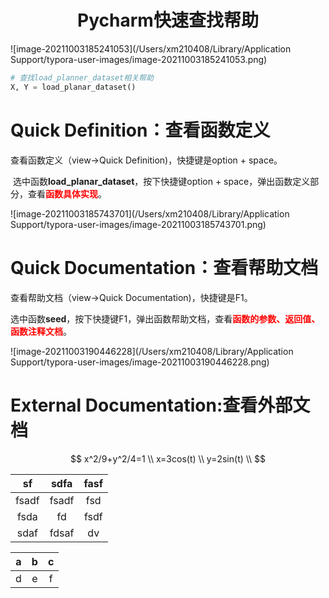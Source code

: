 <h1 align="center">Pycharm快速查找帮助</h1>



![image-20211003185241053](/Users/xm210408/Library/Application Support/typora-user-images/image-20211003185241053.png)

```python
# 查找load_planner_dataset相关帮助
X, Y = load_planar_dataset()
```

# Quick Definition：查看函数定义

查看函数定义（view->Quick Definition)，快捷键是option + space。

​							选中函数**load_planar_dataset**，按下快捷键option + space，弹出函数定义部分，查看<font color="red">**函数具体实现**</font>。

![image-20211003185743701](/Users/xm210408/Library/Application Support/typora-user-images/image-20211003185743701.png)

# Quick Documentation：查看帮助文档

查看帮助文档（view->Quick Documentation)，快捷键是F1。

选中函数**seed**，按下快捷键F1，弹出函数帮助文档，查看<font color="red">**函数的参数、返回值、函数注释文档**</font>。



![image-20211003190446228](/Users/xm210408/Library/Application Support/typora-user-images/image-20211003190446228.png)

# External Documentation:查看外部文档




$$
x^2/9+y^2/4=1 \\
x=3cos(t) \\
y=2sin(t) \\
$$

|  sf   | sdfa  | fasf |
| :---: | :---: | :--: |
| fsadf | fsadf | fsd  |
| fsda  |  fd   | fsdf |
| sdaf  | fdsaf |  dv  |


|a|b|c|
|:--:|:--:|:--:|
|d|e|f|

